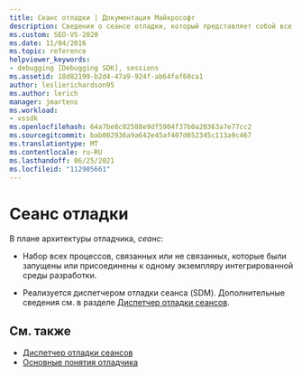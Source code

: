 ```yaml
---
title: Сеанс отладки | Документация Майкрософт
description: Сведения о сеансе отладки, который представляет собой все процессы, которые были запущены или присоединены к одному экземпляру интегрированной среды разработки.
ms.custom: SEO-VS-2020
ms.date: 11/04/2016
ms.topic: reference
helpviewer_keywords:
- debugging [Debugging SDK], sessions
ms.assetid: 18d82199-b2d4-47a9-924f-ab64faf60ca1
author: leslierichardson95
ms.author: lerich
manager: jmartens
ms.workload:
- vssdk
ms.openlocfilehash: 64a7be8c02588e9df5904f37b0a20363a7e77cc2
ms.sourcegitcommit: bab002936a9a642e45af407d652345c113a9c467
ms.translationtype: MT
ms.contentlocale: ru-RU
ms.lasthandoff: 06/25/2021
ms.locfileid: "112905661"
---
```

# <a name="debug-session"></a>Сеанс отладки
В плане архитектуры отладчика, *сеанс*:

- Набор всех процессов, связанных или не связанных, которые были запущены или присоединены к одному экземпляру интегрированной среды разработки.

- Реализуется диспетчером отладки сеанса (SDM). Дополнительные сведения см. в разделе [Диспетчер отладки сеансов](../../extensibility/debugger/session-debug-manager.md).

## <a name="see-also"></a>См. также
- [Диспетчер отладки сеансов](../../extensibility/debugger/session-debug-manager.md)
- [Основные понятия отладчика](../../extensibility/debugger/debugger-concepts.md)
